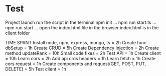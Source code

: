 # Test
Project launch
run the script in the terminal
npm init
...
npm run start:ts
...
npm run start
...
open the index.html file in the browser
index.html is in the client folder


TIME SPANT
Install node, npm, express, mongo, ts = 2h
Create func dbSetup = 1h
Create CRUD = 5h
Create Dependency Injection = 2h
Create method updateRank = 10h
Small code fixes = 2h
Test API = 1h
Create client = 10h
Learn cors = 2h
Add api cros headers = 1h
Learn fetch = 1h
Create cors request = 1h
Create components and request(GET, POST, PUT, DELETE) = 5h
Test client = 1h
